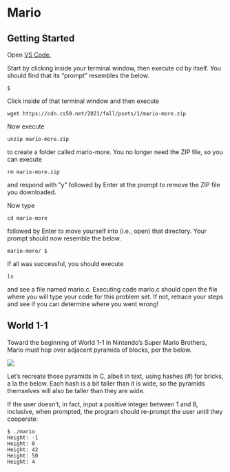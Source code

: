 # Mario
## Getting Started

Open <a href=https://code.cs50.io/>VS Code.</a>

Start by clicking inside your terminal window, then execute cd by itself. You should find that its “prompt” resembles the below.

``
$
``

Click inside of that terminal window and then execute

``
wget https://cdn.cs50.net/2021/fall/psets/1/mario-more.zip
``

Now execute

``
unzip mario-more.zip
``

to create a folder called mario-more. You no longer need the ZIP file, so you can execute

``
rm mario-more.zip
``

and respond with “y” followed by Enter at the prompt to remove the ZIP file you downloaded.

Now type

``
cd mario-more
``

followed by Enter to move yourself into (i.e., open) that directory. Your prompt should now resemble the below.

``
mario-more/ $
``

If all was successful, you should execute

``
ls
``

and see a file named mario.c. Executing code mario.c should open the file where you will type your code for this problem set. If not, retrace your steps and see if you can determine where you went wrong!

## World 1-1
Toward the beginning of World 1-1 in Nintendo’s Super Mario Brothers, Mario must hop over adjacent pyramids of blocks, per the below.

<img src="https://cs50.harvard.edu/x/2022/psets/1/mario/more/pyramids.png"></a>

Let’s recreate those pyramids in C, albeit in text, using hashes (#) for bricks, a la the below. Each hash is a bit taller than it is wide, so the pyramids themselves will also be taller than they are wide.

If the user doesn’t, in fact, input a positive integer between 1 and 8, inclusive, when prompted, the program should re-prompt the user until they cooperate:

```
$ ./mario
Height: -1
Height: 0
Height: 42
Height: 50
Height: 4
```
